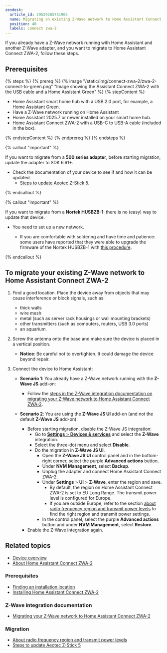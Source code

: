 ```yaml
---
zendesk:
  article_id: 29529265751965
  name: Migrating an existing Z-Wave network to Home Assistant Connect ZWA-2
  position: 40
  labels: connect zwa-2
---
```


If you already have a Z-Wave network running with Home Assistant and another Z-Wave adapter, and you want to migrate to Home Assistant Connect ZWA-2, follow these steps.

## Prerequisites

{% steps %}
{% prereq %}
{% image "/static/img/connect-zwa-2/zwa-2-connect-to-green.png" "Image showing the Assistant Connect&nbsp;ZWA-2 with the USB cable and a Home Assistant Green" %}
{% stepContent %}

- Home Assistant smart home hub with a USB 2.0 port, for example, a Home Assistant Green.
- Have a Z-Wave network running on Home Assistant
- Home Assistant 2025.7 or newer installed on your smart home hub.
- Home Assistant Connect ZWA-2 with a USB-C to USB-A cable (included in the box).

{% endstepContent %}
{% endprereq %}
{% endsteps %}

{% callout "important" %}

If you want to migrate from a **500 series adapter**, before starting migration, update the adapter to SDK 6.61+.

- Check the documentation of your device to see if and how it can be updated.
  - [Steps to update Aeotec Z-Stick 5](https://aeotec.freshdesk.com/support/solutions/articles/6000252294-z-stick-gen5-v1-02-firmware-update).

{% endcallout %}

{% callout "important" %}

If you want to migrate from a **Nortek HUSBZB-1**: there is no (easy) way to update that device.

- You need to set up a new network.

  - If you are comfortable with soldering and have time and patience: some users have reported that they were able to upgrade the firmware of the Nortek HUSBZB-1 with [this procedure](https://community.hubitat.com/t/guide-nortek-husbzb-1-nvm-backup-restore-and-updating-z-wave-firmware/48012).

{% endcallout %}

## To migrate your existing Z-Wave network to Home Assistant Connect ZWA-2

1. Find a good location. Place the device away from objects that may cause interference or block signals, such as:
   - thick walls
   - wire mesh
   - metal (such as server rack housings or wall mounting brackets)
   - other transmitters (such as computers, routers, USB 3.0 ports)
   - an aquarium.
2. Screw the antenna onto the base and make sure the device is placed in a vertical position.
   - **Notice**: Be careful not to overtighten. It could damage the device beyond repair.

3. Connect the device to Home Assistant:
   - **Scenario 1**: You already have a Z-Wave network running with the **Z-Wave JS** add-on:
     - Follow the [steps in the Z-Wave integration documentation on migrating your Z-Wave network to Home Assistant Connect ZWA-2](https://www.home-assistant.io/integrations/zwave_js/#migrating-a-z-wave-network-to-a-new-adapter).

   - **Scenario 2**: You are using the **Z-Wave JS UI** add-on (and not the default **Z-Wave JS** add-on):
     - Before starting migration, disable the Z-Wave JS integration:
       - Go to [**Settings** > **Devices & services**](https://my.home-assistant.io/redirect/integrations/) and select the **Z-Wave** integration.
       - Select the three-dot menu and select **Disable**.
       - Do the migration in **Z-Wave JS UI**.
         - Open the **Z-Wave JS UI** control panel and in the bottom-right corner, select the purple **Advanced actions** button.
         - Under **NVM Management**, select **Backup**.
         - Unplug the adapter and connect Home Assistant Connect ZWA-2.
         - Under **Settings** > **UI** > **Z-Wave**, enter the region and save.
           - By default, the region on Home Assistant Connect ZWA-2 is set to EU Long Range. The transmit power level is configured for Europe.
           - If you are outside Europe, refer to the section [about radio frequency region and transmit power levels](/hc/en-us/articles/29081378073501) to find the right region and transmit power settings.
         - In the control panel, select the purple **Advanced actions** button and under **NVM Management**, select **Restore**.
     - Enable the Z-Wave integration again.

## Related topics

- [Device overview](/hc/en-us/articles/28670192316189)
- [About Home Assistant Connect ZWA-2](/hc/en-us/articles/29190222644509)

### Prerequisites

- [Finding an installation location](/hc/en-us/articles/28670284336925)
- [Installing Home Assistant Connect ZWA-2](/hc/en-us/articles/28685750450205)

### Z-Wave integration documentation

- [Migrating your Z-Wave network to Home Assistant Connect ZWA-2](https://www.home-assistant.io/integrations/zwave_js/#migrating-a-z-wave-network-to-a-new-adapter)

### Migration

- [About radio frequency region and transmit power levels](/hc/en-us/articles/29081378073501)
- [Steps to update Aeotec Z-Stick 5](https://aeotec.freshdesk.com/support/solutions/articles/6000252294-z-stick-gen5-v1-02-firmware-update)